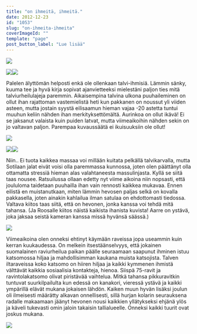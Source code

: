 ```yaml
---
title: "on ihmeitä, ihmeitä."
date: 2012-12-23
id: "1053"
slug: "on-ihmeita-ihmeita"
coverImageId: ""
template: "page"
post_button_label: "Lue lisää"
---
```


[![](/images/joulut.png)](http://1.bp.blogspot.com/-aGOYk80NRtQ/UNdNPP1pyrI/AAAAAAAAEEA/McXbOpMkZrs/s1600/joulut.png)

[![](/images/22.12.3011.JPG)](http://1.bp.blogspot.com/-f5qe4k7gVnM/UNYwN85vxUI/AAAAAAAAD_4/tTFYKgYxFOQ/s1600/22.12.3011.JPG)[![](/images/22.12.3012.JPG)](http://3.bp.blogspot.com/-mknjh0zrXZw/UNYwOgzA9_I/AAAAAAAAEAA/Xh3qKfAfM90/s1600/22.12.3012.JPG)

Palelen älyttömän helposti enkä ole ollenkaan talvi-ihmisiä. Lämmin sänky, kuuma tee ja hyvä kirja sopivat ajanvietteeksi mielestäni paljon ties mitä talviurheilulajeja paremmin. Aikaisempina talvina ulkona puuhaileminen on ollut ihan rajattoman vastemielistä heti kun pakkanen on noussut yli viiden asteen, mutta jostain syystä eilisaamun hieman vajaa -20 astetta tuntui muuhun keliin nähden ihan merkityksettömältä. Aurinkoa on ollut ikävä! Ei se jaksanut valaista kuin puiden latvat, mutta viimeaikoihin nähden sekin on jo valtavan paljon. Parempaa kuvaussäätä ei ikuisuuksiin ole ollut!

[![](/images/22.12.3009.JPG)](http://1.bp.blogspot.com/-athx-RF1SEk/UNYwMwyOYCI/AAAAAAAAD_s/1g9RQtI12ec/s1600/22.12.3009.JPG)

[![](/images/22.12.3014.JPG)](http://1.bp.blogspot.com/-Eg8tm5ZAXps/UNYwPi9wQQI/AAAAAAAAEAI/m6Qtnt9Ks3U/s1600/22.12.3014.JPG)[![](/images/22.12.3001.JPG)](http://3.bp.blogspot.com/-JzSHZ0Cf-UQ/UNYwL7y11BI/AAAAAAAAD_o/j4dRZJzn1Q4/s1600/22.12.3001.JPG)

Niin.. Ei tuota kaikkea massaa voi millään kuitata pelkällä talvikarvalla, mutta Sotilaan jalat eivät voisi olla paremmassa kunnossa, joten olen päättänyt olla ottamatta stressiä hieman alas valahtaneesta massulinjasta. Kyllä se siitä taas nousee. Ratsuilussa ollaan edetty nyt viime aikoina niin nopsasti, että joululoma taidetaan puuhailla ihan vain rennosti kaikkea mukavaa. Ennen eilistä en muistanutkaan, miten lämmin hevosen paljas selkä on kovalla pakkasella, joten ainakin kahlailua ilman satulaa on ehdottomasti tiedossa. Valtava kiitos taas siitä, että on hevonen, jonka kanssa voi tehdä mitä tahansa. (Ja Roosalle kiitos näistä kaikista ihanista kuvista! Aarre on ystävä, joka jaksaa seistä kameran kanssa missä hyvänsä säässä.)

[![](/images/22.12.3015.JPG)](http://2.bp.blogspot.com/-z8GMY8ekYw4/UNYwQiiYioI/AAAAAAAAEAQ/ljAtyVs33H8/s1600/22.12.3015.JPG)

Viimeaikoina olen onneksi ehtinyt käymään raveissa jopa useammin kuin kerran kuukaudessa. On melkein itsestäänselvyys, että jokainen suomalainen raviurheilua paikan päälle seuraamaan saapunut ihminen istuu katsomossa hiljaa ja mahdollisimman kaukana muista katsojista. Talven iltaraveissa koko katsomo on hiiren hiljaa ja kaikki kymmenen ihmistä välttävät kaikkia sosiaalisia kontakteja, hienoa. Siispä 75-ravit ja ravintolakatsomo olivat piristävää vaihtelua. Mitkä tahansa pikkuravitkin tuntuvat suurkilpailulta kun edessä on kanakori, vieressä ystävä ja kaikki ympärillä elävät mukana jokaisen lähdön. Kaiken muun hyvän lisäksi joulun oli ilmeisesti määrätty alkavan onnellisesti, sillä hurjan kolarin seurauksena radalle makaamaan jäänyt hevonen nousi kaikkien yllätykseksi ehjänä ylös ja käveli tukevasti omin jaloin takaisin tallialueelle. Onneksi kaikki tuurit ovat joskus mukana.

[![](/images/ak.png)](http://2.bp.blogspot.com/-DrlCLDOo7G0/UNYwRtNmStI/AAAAAAAAEAU/ipE1w6RIiVM/s1600/ak.png)
